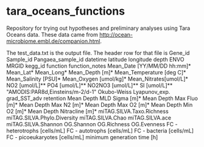 # tara_oceans_functions

Repository for trying out hypotheses and preliminary analyses using Tara Oceans data. These data came from http://ocean-microbiome.embl.de/companion.html.

The test_data.txt is the output file. The header row for that file is Gene_id Sample_id Pangaea_sample_id datetime  latitude  longitude depth ENVO  MRGID kegg_id function  function_notes  Mean_Date [YY/MM/DD hh:mm]*	Mean_Lat*	Mean_Long*	Mean_Depth [m]*	Mean_Temperature [deg C]*	Mean_Salinity [PSU]*	Mean_Oxygen [umol/kg]*	Mean_Nitrates[umol/L]*	NO2 [umol/L]**	PO4 [umol/L]**	NO2NO3 [umol/L]**	SI [umol/L]**	"AMODIS:PAR8d,Einsteins/m-2/d-1"	Okubo-Weiss	Lyapunov_exp.	grad_SST_adv	retention	Mean Depth MLD Sigma [m]*	Mean Depth Max Fluo [m]*	Mean Depth Max N2 [m]*	Mean Depth Max O2 [m]*	Mean Depth Min O2 [m]*	Mean Depth Nitracline [m]*	miTAG.SILVA.Taxo.Richness	miTAG.SILVA.Phylo.Diversity	miTAG.SILVA.Chao	miTAG.SILVA.ace	miTAG.SILVA.Shannon	OG.Shannon	OG.Richness	OG.Evenness	FC - heterotrophs [cells/mL]	FC - autotrophs [cells/mL]	FC - bacteria [cells/mL]	FC - picoeukaryotes [cells/mL]	minimum generation time [h]
